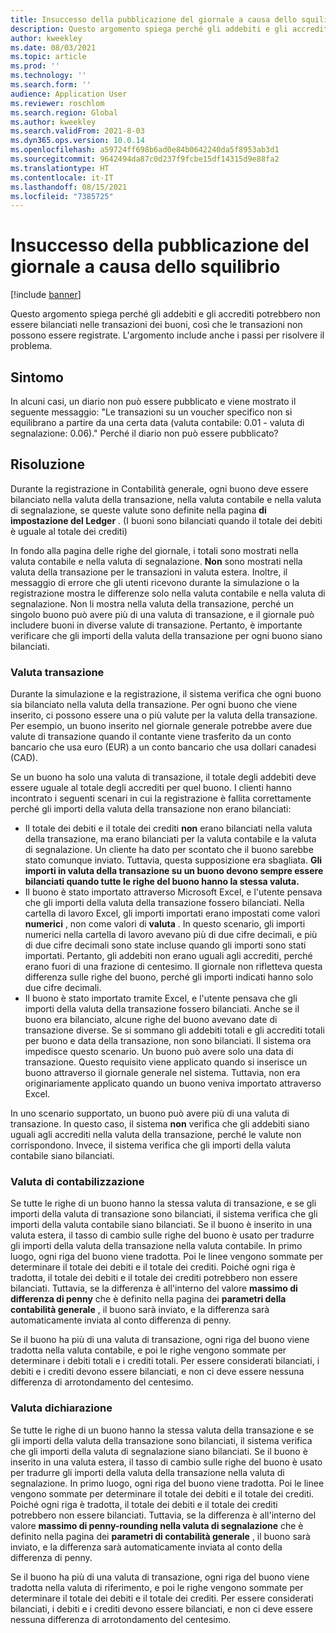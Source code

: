 ```yaml
---
title: Insuccesso della pubblicazione del giornale a causa dello squilibrio
description: Questo argomento spiega perché gli addebiti e gli accrediti potrebbero non essere bilanciati nelle transazioni dei buoni, così che le transazioni non possono essere registrate. L'argomento include anche i passi per risolvere il problema.
author: kweekley
ms.date: 08/03/2021
ms.topic: article
ms.prod: ''
ms.technology: ''
ms.search.form: ''
audience: Application User
ms.reviewer: roschlom
ms.search.region: Global
ms.author: kweekley
ms.search.validFrom: 2021-8-03
ms.dyn365.ops.version: 10.0.14
ms.openlocfilehash: a59724ff698b6ad0e84b0642240da5f8953ab3d1
ms.sourcegitcommit: 9642494da87c0d237f9fcbe15df14315d9e88fa2
ms.translationtype: HT
ms.contentlocale: it-IT
ms.lasthandoff: 08/15/2021
ms.locfileid: "7385725"
---
```

# <a name="journal-posting-failure-because-of-imbalance"></a>Insuccesso della pubblicazione del giornale a causa dello squilibrio

[!include [banner](../includes/banner.md)]

Questo argomento spiega perché gli addebiti e gli accrediti potrebbero non essere bilanciati nelle transazioni dei buoni, così che le transazioni non possono essere registrate. L'argomento include anche i passi per risolvere il problema.

## <a name="symptom"></a>Sintomo

In alcuni casi, un diario non può essere pubblicato e viene mostrato il seguente messaggio: "Le transazioni su un voucher specifico non si equilibrano a partire da una certa data (valuta contabile: 0.01 - valuta di segnalazione: 0.06)." Perché il diario non può essere pubblicato?

## <a name="resolution"></a>Risoluzione

Durante la registrazione in Contabilità generale, ogni buono deve essere bilanciato nella valuta della transazione, nella valuta contabile e nella valuta di segnalazione, se queste valute sono definite nella pagina **di impostazione del Ledger** . (I buoni sono bilanciati quando il totale dei debiti è uguale al totale dei crediti)

In fondo alla pagina delle righe del giornale, i totali sono mostrati nella valuta contabile e nella valuta di segnalazione.  **Non** sono mostrati nella valuta della transazione per le transazioni in valuta estera. Inoltre, il messaggio di errore che gli utenti ricevono durante la simulazione o la registrazione mostra le differenze solo nella valuta contabile e nella valuta di segnalazione. Non li mostra nella valuta della transazione, perché un singolo buono può avere più di una valuta di transazione, e il giornale può includere buoni in diverse valute di transazione. Pertanto, è importante verificare che gli importi della valuta della transazione per ogni buono siano bilanciati.

### <a name="transaction-currency"></a>Valuta transazione

Durante la simulazione e la registrazione, il sistema verifica che ogni buono sia bilanciato nella valuta della transazione. Per ogni buono che viene inserito, ci possono essere una o più valute per la valuta della transazione. Per esempio, un buono inserito nel giornale generale potrebbe avere due valute di transazione quando il contante viene trasferito da un conto bancario che usa euro (EUR) a un conto bancario che usa dollari canadesi (CAD).

Se un buono ha solo una valuta di transazione, il totale degli addebiti deve essere uguale al totale degli accrediti per quel buono. I clienti hanno incontrato i seguenti scenari in cui la registrazione è fallita correttamente perché gli importi della valuta della transazione non erano bilanciati:

- Il totale dei debiti e il totale dei crediti **non** erano bilanciati nella valuta della transazione, ma erano bilanciati per la valuta contabile e la valuta di segnalazione. Un cliente ha dato per scontato che il buono sarebbe stato comunque inviato. Tuttavia, questa supposizione era sbagliata. **Gli importi in valuta della transazione su un buono devono sempre essere bilanciati quando tutte le righe del buono hanno la stessa valuta.**
- Il buono è stato importato attraverso Microsoft Excel, e l'utente pensava che gli importi della valuta della transazione fossero bilanciati. Nella cartella di lavoro Excel, gli importi importati erano impostati come valori **numerici** , non come valori di **valuta** . In questo scenario, gli importi numerici nella cartella di lavoro avevano più di due cifre decimali, e più di due cifre decimali sono state incluse quando gli importi sono stati importati. Pertanto, gli addebiti non erano uguali agli accrediti, perché erano fuori di una frazione di centesimo. Il giornale non rifletteva questa differenza sulle righe del buono, perché gli importi indicati hanno solo due cifre decimali.
- Il buono è stato importato tramite Excel, e l'utente pensava che gli importi della valuta della transazione fossero bilanciati. Anche se il buono era bilanciato, alcune righe del buono avevano date di transazione diverse. Se si sommano gli addebiti totali e gli accrediti totali per buono e data della transazione, non sono bilanciati. Il sistema ora impedisce questo scenario. Un buono può avere solo una data di transazione. Questo requisito viene applicato quando si inserisce un buono attraverso il giornale generale nel sistema. Tuttavia, non era originariamente applicato quando un buono veniva importato attraverso Excel.

In uno scenario supportato, un buono può avere più di una valuta di transazione. In questo caso, il sistema **non** verifica che gli addebiti siano uguali agli accrediti nella valuta della transazione, perché le valute non corrispondono. Invece, il sistema verifica che gli importi della valuta contabile siano bilanciati.

### <a name="accounting-currency"></a>Valuta di contabilizzazione

Se tutte le righe di un buono hanno la stessa valuta di transazione, e se gli importi della valuta di transazione sono bilanciati, il sistema verifica che gli importi della valuta contabile siano bilanciati. Se il buono è inserito in una valuta estera, il tasso di cambio sulle righe del buono è usato per tradurre gli importi della valuta della transazione nella valuta contabile. In primo luogo, ogni riga del buono viene tradotta. Poi le linee vengono sommate per determinare il totale dei debiti e il totale dei crediti. Poiché ogni riga è tradotta, il totale dei debiti e il totale dei crediti potrebbero non essere bilanciati. Tuttavia, se la differenza è all'interno del valore **massimo di differenza di penny** che è definito nella pagina dei **parametri della contabilità generale** , il buono sarà inviato, e la differenza sarà automaticamente inviata al conto differenza di penny.

Se il buono ha più di una valuta di transazione, ogni riga del buono viene tradotta nella valuta contabile, e poi le righe vengono sommate per determinare i debiti totali e i crediti totali. Per essere considerati bilanciati, i debiti e i crediti devono essere bilanciati, e non ci deve essere nessuna differenza di arrotondamento del centesimo.

### <a name="reporting-currency"></a>Valuta dichiarazione

Se tutte le righe di un buono hanno la stessa valuta della transazione e se gli importi della valuta della transazione sono bilanciati, il sistema verifica che gli importi della valuta di segnalazione siano bilanciati. Se il buono è inserito in una valuta estera, il tasso di cambio sulle righe del buono è usato per tradurre gli importi della valuta della transazione nella valuta di segnalazione. In primo luogo, ogni riga del buono viene tradotta. Poi le linee vengono sommate per determinare il totale dei debiti e il totale dei crediti. Poiché ogni riga è tradotta, il totale dei debiti e il totale dei crediti potrebbero non essere bilanciati. Tuttavia, se la differenza è all'interno del valore **massimo di penny-rounding nella valuta di segnalazione** che è definito nella pagina dei **parametri di contabilità generale** , il buono sarà inviato, e la differenza sarà automaticamente inviata al conto della differenza di penny.

Se il buono ha più di una valuta di transazione, ogni riga del buono viene tradotta nella valuta di riferimento, e poi le righe vengono sommate per determinare il totale dei debiti e il totale dei crediti. Per essere considerati bilanciati, i debiti e i crediti devono essere bilanciati, e non ci deve essere nessuna differenza di arrotondamento del centesimo.
